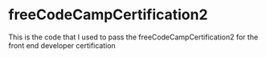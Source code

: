 # freeCodeCampCertification2
This is the code that I used to pass the freeCodeCampCertification2 for the front end developer certification
